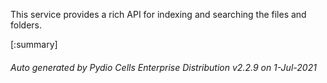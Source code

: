 






This service provides a rich API for indexing and searching the files and folders.

[:summary]

###### Auto generated by Pydio Cells Enterprise Distribution v2.2.9 on 1-Jul-2021
